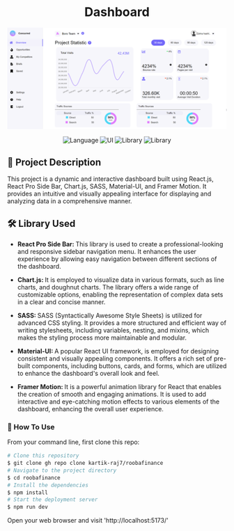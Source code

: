<h1 align="center">Dashboard</h1>

<img src="public/Demo/Demo.png" alt="dashboard" />

<div align="center">

  ![Language](https://img.shields.io/badge/Language-ReactJs-darkgreen.svg)
  ![UI](https://img.shields.io/badge/UI-MaterialUI-blueviolet)
  ![Library](https://img.shields.io/badge/Library-ChartJs-red)
  ![Library](https://img.shields.io/badge/Library-ReactProSideBar-pink)
  
</div>

## 📄 Project Description 
This project is a dynamic and interactive dashboard built using React.js, React Pro Side Bar, Chart.js, SASS, Material-UI, and
Framer Motion. It provides an intuitive and visually appealing interface for
displaying and analyzing data in a comprehensive manner.

## 🛠 Library Used
  
- <b> React Pro Side Bar: </b> This library is used to create a professional-looking and responsive sidebar navigation menu. It enhances the user experience by allowing easy navigation between different sections of the dashboard.

- <b> Chart.js: </b> It is employed to visualize data in various formats, such as line charts, and doughnut charts. The library offers a wide range of customizable options, enabling the representation of complex data sets in a clear and concise manner.

- <b> SASS: </b> SASS (Syntactically Awesome Style Sheets) is utilized for advanced CSS styling. It provides a more structured and efficient way of writing stylesheets, including variables, nesting, and mixins, which makes the styling process more maintainable and modular.

- <b> Material-UI: </b> A popular React UI framework, is employed for designing consistent and visually appealing components. It offers a rich set of pre-built components, including buttons, cards, and forms, which are utilized to enhance the dashboard's overall look and feel.

- <b> Framer Motion: </b> It is a powerful animation library for React that enables the creation of smooth and engaging animations. It is used to add interactive and eye-catching motion effects to various elements of the dashboard, enhancing the overall user experience.


### 🔧 How To Use                                                                                                                                  
  From your command line, first clone this repo:

```bash
# Clone this repository
$ git clone gh repo clone kartik-raj7/roobafinance
# Navigate to the project directory
$ cd roobafinance
# Install the dependencies
$ npm install
# Start the deployment server
$ npm run dev
```
  Open your web browser and visit 'http://localhost:5173/'
  

